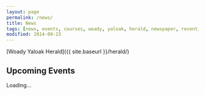 ```yaml
---
layout: page
permalink: /news/
title: News
tags: [news, events, courses, woady, yaloak, herald, newspaper, recent, calendar, upcoming]
modified: 2014-09-23
---
```


[Woady Yaloak Herald]({{ site.baseurl }}/herald/)

<script type="text/javascript">
<!--
/**
 * Converts an xs:date or xs:dateTime formatted string into the local timezone
 * and outputs a human-readable form of this date or date/time.
 *
 * @param {string} gCalTime is the xs:date or xs:dateTime formatted string
 * @return {string} is the human-readable date or date/time string
 */
function formatGCalTime(gCalTime) {
  // text for regex matches
  var remtxt = gCalTime;

  function consume(retxt) {
    var match = remtxt.match(new RegExp('^' + retxt));
    if (match) {
      remtxt = remtxt.substring(match[0].length);
      return match[0];
    }
    return '';
  }

  // minutes of correction between gCalTime and GMT
  var totalCorrMins = 0;

  var year = consume('\\d{4}');
  consume('-?');
  var month = consume('\\d{2}');
  consume('-?');
  var dateMonth = consume('\\d{2}');
  var timeOrNot = consume('T');

  // if a DATE-TIME was matched in the regex
  if (timeOrNot == 'T') {
    var hours = consume('\\d{2}');
    consume(':?');
    var mins = consume('\\d{2}');
    consume('(:\\d{2})?(\\.\\d{3})?');
    var zuluOrNot = consume('Z');

    // if time from server is not already in GMT, calculate offset
    if (zuluOrNot != 'Z') {
      var corrPlusMinus = consume('[\\+\\-]');
      if (corrPlusMinus != '') {
        var corrHours = consume('\\d{2}');
        consume(':?');
        var corrMins = consume('\\d{2}');
        totalCorrMins = (corrPlusMinus=='-' ? 1 : -1) *
            (Number(corrHours) * 60 +
	    (corrMins=='' ? 0 : Number(corrMins)));
      }
    }

    // get time since epoch and apply correction, if necessary
    // relies upon Date object to convert the GMT time to the local
    // timezone
    var originalDateEpoch = Date.UTC(year, month - 1, dateMonth, hours, mins);
    var gmtDateEpoch = originalDateEpoch + totalCorrMins * 1000 * 60;
    var ld = new Date(gmtDateEpoch);

    // date is originally in YYYY-MM-DD format
    // time is originally in a 24-hour format
    // this converts it to MM/DD hh:mm (AM|PM)
    dateString = (ld.getMonth() + 1) + '/' + ld.getDate() + ' ' +
        ((ld.getHours()>12)?(ld.getHours()-12):(ld.getHours()===0?12:
	ld.getHours())) + ':' + ((ld.getMinutes()<10)?('0' +
	ld.getMinutes()):(ld.getMinutes())) + ' ' +
	((ld.getHours()>=12)?'PM':'AM');
  } else {
    // if only a DATE was matched
    dateString =  parseInt(month, 10) + '/' + parseInt(dateMonth, 10);
  }
  return dateString;
}

/**
 * Creates an unordered list of events in a human-readable form
 *
 * @param {json} root is the root JSON-formatted content from GData
 * @param {string} divId is the div in which the events are added
 */
function listEvents(root, divId) {
  var feed = root.feed;
  var events = document.getElementById(divId);

  if (events.childNodes.length > 0) {
    events.removeChild(events.childNodes[0]);
  }

  // create a new unordered list
  var ul = document.createElement('ul');

  // loop through each event in the feed
  for (var i = 0; i < feed.entry.length; i++) {
    var entry = feed.entry[i];
    var title = entry.title.$t;
    var start = entry['gd$when'][0].startTime;
    var finish = entry['gd$when'][0].endTime;
    var where = entry['gd$where'][0].valueString;

    // get the URL to link to the event
    for (var linki = 0; linki < entry['link'].length; linki++) {
      if (entry['link'][linki]['type'] == 'text/html' &&
          entry['link'][linki]['rel'] == 'alternate') {
        var entryLinkHref = entry['link'][linki]['href'];
      }
    }

    var dateString1 = formatGCalTime(start);
    var spacer = " till ";
    var dateString2 = formatGCalTime(finish);
    var dateString = dateString1.concat(spacer);
    var dateString = dateString.concat(dateString2)
    var li = document.createElement('li');
    var br = document.createElement('br');
    var h3 = document.createElement('h3');
    linker = document.createElement('a');

    // if we have a link to the event, create an 'a' element
    if (typeof entryLinkHref != 'undefined') {
      entryLink = document.createElement('a');
      entryLink.setAttribute('href', entryLinkHref);
      entryLink.appendChild(document.createTextNode(title));
      li.appendChild(br);
      h3.appendChild(entryLink);
      li.appendChild(br);
      li.appendChild(document.createTextNode(" " + dateString))
      li.appendChild(br);
      linker.setAttribute('href', 'https://www.google.com.au/maps/place/' + where);
      linker.appendChild(document.createTextNode(where));
      li.appendChild(linker);

    } else {
      li.appendChild(document.createTextNode(title));
      li.appendChild(br);
      li.appendChild(document.createTextNode(" " + dateString));
      li.appendChild(br);
      linker.setAttribute('href', 'https://www.google.com.au/maps/place/' + where);
      linker.appendChild(document.createTextNode(where));
      li.appendChild(linker);
    }

    // append the list item onto the unordered list
    ul.appendChild(h3);
    ul.appendChild(li);
    var br = document.createElement('br')
    ul.appendChild(br);
  }
  events.appendChild(ul);
}

/**
 * Callback function for the GData json-in-script call
 * Inserts the supplied list of events into a div of a pre-defined name
 *
 * @param {json} root is the JSON-formatted content from GData
 */
function insertAgenda(root) {
  listEvents(root, 'agenda');
}
//-->
</script>

<h2>Upcoming Events</h2>
<div id="agenda"><p>Loading...</p></div>

<script type="text/javascript" src="http://www.google.com/calendar/feeds/ct8khil4msmsans1bpho5scv1g@group.calendar.google.com/public/full?alt=json-in-script&callback=insertAgenda&orderby=starttime&max-results=15&singleevents=true&sortorder=ascending&futureevents=true&key=AIzaSyCTENEJTwFt49vjhky9zsNWsgIcjd3Kddo"></script>
